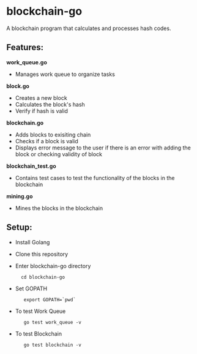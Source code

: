 # blockchain-go
A blockchain program that calculates and processes hash codes.

## Features:

**work_queue.go**
- Manages work queue to organize tasks

**block.go**
- Creates a new block 
- Calculates the block's hash
- Verify if hash is valid

**blockchain.go**
- Adds blocks to exisiting chain
- Checks if a block is valid
- Displays error message to the user if there is an error with adding the block or checking validity of block  

**blockchain_test.go**
- Contains test cases to test the functionality of the blocks in the blockchain

**mining.go**
- Mines the blocks in the blockchain


## Setup:
- Install Golang
- Clone this repository
- Enter blockchain-go directory

		cd blockchain-go
- Set GOPATH

		 export GOPATH=`pwd`
- To test Work Queue

         go test work_queue -v
- To test Blockchain

         go test blockchain -v 
